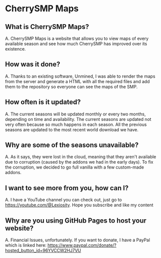 # CherrySMP Maps
## What is CherrySMP Maps?
A. CherrySMP Maps is a website that allows you to view maps of every available season and see how much CherrySMP has improved over its existence.

## How was it done?
A. Thanks to an existing software, Unmined, I was able to render the maps from the server and generate a HTML with all the required files and add them to the repository so everyone can see the maps of the SMP.

## How often is it updated?
A. The current seasons will be updated monthly or every two months, depending on time and availability. The current seasons are updated not very often because so much happens in each season. All the previous seasons are updated to the most recent world download we have.

## Why are some of the seasons unavailable?
A. As it says, they were lost in the cloud, meaning that they aren't available due to corruption (caused by the addons we had in the early days). To fix the corruption, we decided to go full vanilla with a few custom-made addons.

## I want to see more from you, how can I?
A. I have a YouTube channel you can check out, just go to https://youtube.com/@Lexiosity. Hope you subscribe and like my content

## Why are you using GitHub Pages to host your website?
A. Financial Issues, unfortunately. If you want to donate, I have a PayPal which is linked here: https://www.paypal.com/donate/?hosted_button_id=96YVCCW2HJ7VU

